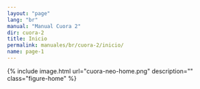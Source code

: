 ```yaml
---
layout: "page"
lang: "br"
manual: "Manual Cuora 2"
dir: cuora-2
title: Inicio
permalink: manuales/br/cuora-2/inicio/
name: page-1
---
```

{% include image.html url="cuora-neo-home.png" description="" class="figure-home" %}
